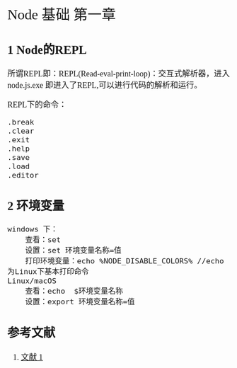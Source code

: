 <font face="微软雅黑" size="4" >
<font size="6">	Node 基础 第一章</font>

## 1 Node的REPL

所谓REPL即：REPL(Read-eval-print-loop)：交互式解析器，进入node.js.exe 即进入了REPL,可以进行代码的解析和运行。

REPL下的命令：  

	.break
	.clear
	.exit
	.help
	.save
	.load
	.editor
## 2 环境变量

	windows 下：
		查看：set
		设置：set 环境变量名称=值
        打印环境变量：echo %NODE_DISABLE_COLORS% //echo为Linux下基本打印命令
	Linux/macOS
		查看：echo  $环境变量名称
		设置：export 环境变量名称=值



## 参考文献

1. [文献 1](http://codeguide.bootcss.com/)

</font>
